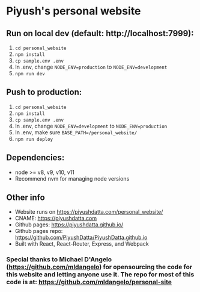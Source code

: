 # Piyush's personal website

## Run on local dev (default: http://localhost:7999):

1. `cd personal_website`
2. `npm install`
3. `cp sample.env .env`
4. In .env, change `NODE_ENV=production` to `NODE_ENV=development`
5. `npm run dev`

## Push to production:

1. `cd personal_website`
2. `npm install`
3. `cp sample.env .env`
4. In .env, change `NODE_ENV=development` to `NODE_ENV=production`
5. In .env, make sure `BASE_PATH=/personal_website/`
6. `npm run deploy`

## Dependencies:

- node >= v8, v9, v10, v11
- Recommend nvm for managing node versions

## Other info

- Website runs on https://piyushdatta.com/personal_website/
- CNAME: https://piyushdatta.com
- Github pages: https://piyushdatta.github.io/
- Github pages repo: https://github.com/PiyushDatta/PiyushDatta.github.io
- Built with React, React-Router, Express, and Webpack

### Special thanks to Michael D'Angelo (https://github.com/mldangelo) for opensourcing the code for this website and letting anyone use it. The repo for most of this code is at: https://github.com/mldangelo/personal-site
